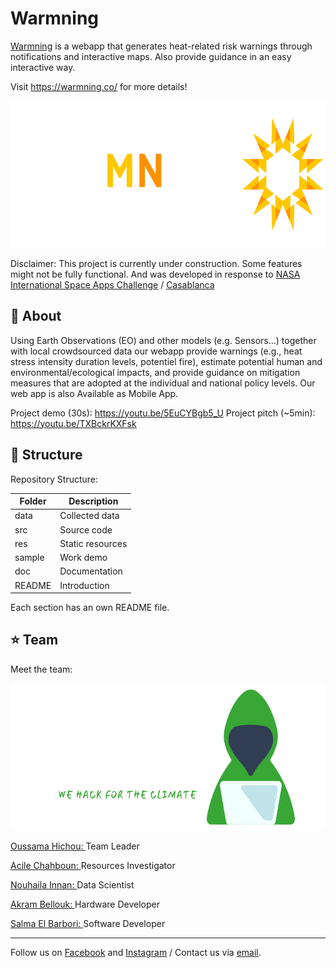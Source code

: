 # Warmning
<a href="https://www.warmning.co">Warmning</a> is a webapp that generates heat-related risk warnings through notifications and interactive maps. Also provide guidance in an easy interactive way.

Visit https://warmning.co/ for more details!

<p align="center">
  <img width="700" height="235" src="https://github.com/usmhic/Warmning/blob/main/res/img/warmnig_logo/widetrans.png">
</p>

Disclaimer: This project is currently under construction. Some features might not be fully functional. And was developed in response to <a href="https://2021.spaceappschallenge.org/challenges/statements/warning-things-are-heating-up">NASA International Space Apps Challenge</a> / <a href="https://2021.spaceappschallenge.org/locations/casablanca/">Casablanca</a>

## :pushpin: About
Using Earth Observations (EO) and other models (e.g. Sensors...) together with local crowdsourced data our webapp provide warnings (e.g., heat stress intensity duration levels, potentiel fire), estimate potential human and environmental/ecological impacts, and provide guidance on mitigation measures that are adopted at the individual and national policy levels.
Our web app is also Available as Mobile App.

Project demo (30s): https://youtu.be/5EuCYBgb5_U
Project pitch (~5min): https://youtu.be/TXBckrKXFsk

## :pushpin: Structure
Repository Structure:

| Folder        | Description      |
| ------------- |-------------|
| data       | Collected data  |
| src     | Source code   |
| res  |  Static resources      |
| sample  |  Work demo   |
| doc |   Documentation    |
| README |  Introduction     |

Each section has an own README file.

## :star: Team
Meet the team:
<p align="center">
  <img width="700" height="235" src="https://github.com/usmhic/Warmning/blob/main/res/img/team_logo/widetrans.png">
</p

<a href="https://github.com/usmhic">Oussama Hichou: </a>Team Leader

<a href="https://www.facebook.com/acile.sh">Acile Chahboun: </a>Resources Investigator

<a href="https://github.com/Innanov">Nouhaila Innan: </a>Data Scientist

<a href="">Akram Bellouk: </a>Hardware Developer

<a href="https://www.linkedin.com/in/salma-el-barbori">Salma El Barbori: </a>Software Developer

--------

Follow us on <a href="https://www.facebook.com/theclimatehackers">Facebook</a> and <a href="https://www.instagram.com/theclimatehackers/">Instagram</a><i class="fab fa-instagram-square"></i> /
 Contact us via <a href="mailto:theclimatehackers@gmail.com">email</a>.
